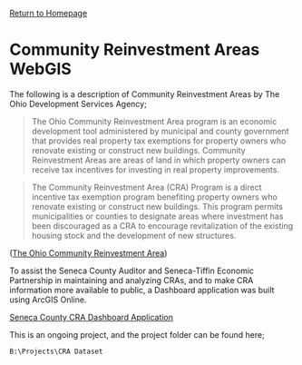 [Return to Homepage](../)
# Community Reinvestment Areas WebGIS

The following is a description of Community Reinvestment Areas by The Ohio Development Services Agency;

>  The Ohio Community Reinvestment Area program is an economic development tool administered by municipal and county government that provides real property tax exemptions for property owners who renovate existing or construct new buildings. Community Reinvestment Areas are areas of land in which property owners can receive tax incentives for investing in real property improvements.

>  The Community Reinvestment Area (CRA) Program is a direct incentive tax exemption program benefiting property owners who renovate existing or construct new buildings.  This program permits municipalities or counties to designate areas where investment has been discouraged as a CRA to encourage revitalization of the existing housing stock and the development of new structures.

([The Ohio Community Reinvestment Area](https://www.development.ohio.gov/bs/bs_comreinvest.htm))

To assist the Seneca County Auditor and Seneca-Tiffin Economic Partnership in maintaining and analyzing CRAs, and to make CRA information more available to public, a Dashboard application was built using ArcGIS Online.

[Seneca County CRA Dashboard Application](https://senecacountygis.maps.arcgis.com/home/item.html?id=9600df3a85bd47709a77ec29a3ef67b8)

This is an ongoing project, and the project folder can be found here;
```
B:\Projects\CRA Dataset
```
